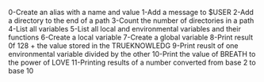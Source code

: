 0-Create an alias with a name and value
1-Add a message to $USER
2-Add a directory to the end of a path
3-Count the number of directories in a path
4-List all variables
5-List all local and environmental variables and their functions
6-Create a local variable
7-Create a global variable
8-Print result 0f 128 + the value stored in the TRUEKNOWLEDG
9-Print reuslt of one environmental variable divided by the other
10-Print the value of BREATH to the power of LOVE
11-Printing results of a number converted from base 2 to base 10

